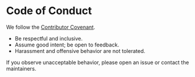 # Code of Conduct

We follow the [Contributor Covenant](https://www.contributor-covenant.org/version/2/1/code_of_conduct/).

- Be respectful and inclusive.
- Assume good intent; be open to feedback.
- Harassment and offensive behavior are not tolerated.

If you observe unacceptable behavior, please open an issue or contact the maintainers.
